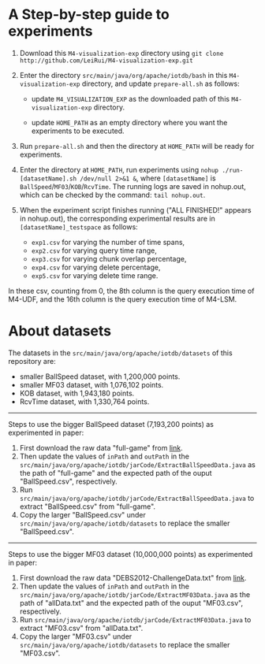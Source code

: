 # A Step-by-step guide to experiments

1. Download this `M4-visualization-exp` directory using `git clone http://github.com/LeiRui/M4-visualization-exp.git`

2. Enter the directory `src/main/java/org/apache/iotdb/bash` in this `M4-visualization-exp` directory, and update `prepare-all.sh` as follows:

    - update `M4_VISUALIZATION_EXP` as the downloaded path of this `M4-visualization-exp` directory.

    - update `HOME_PATH` as an empty directory where you want the experiments to be executed.

3. Run `prepare-all.sh` and then the directory at `HOME_PATH` will be ready for experiments.

4. Enter the directory at `HOME_PATH`, run experiments using `nohup ./run-[datasetName].sh /dev/null 2>&1 &`, where `[datasetName]` is `BallSpeed`/`MF03`/`KOB`/`RcvTime`.
The running logs are saved in nohup.out, which can be checked by the command: `tail nohup.out`.

5. When the experiment script finishes running ("ALL FINISHED!" appears in nohup.out), the corresponding experimental results are in `[datasetName]_testspace` as follows:
    - `exp1.csv` for varying the number of time spans, 
    - `exp2.csv` for varying query time range, 
    - `exp3.csv` for varying chunk overlap percentage, 
    - `exp4.csv` for varying delete percentage, 
    - `exp5.csv` for varying delete time range.

In these csv, counting from 0, the 8th column is the query execution time of M4-UDF, and the 16th column is the query execution time of M4-LSM.

# About datasets
The datasets in the `src/main/java/org/apache/iotdb/datasets` of this repository are:
- smaller BallSpeed dataset, with 1,200,000 points.
- smaller MF03 dataset, with 1,076,102 points.
- KOB dataset, with 1,943,180 points.
- RcvTime dataset, with 1,330,764 points.

---

Steps to use the bigger BallSpeed dataset (7,193,200 points) as experimented in paper:

1.   First download the raw data "full-game" from [link](https://www.iis.fraunhofer.de/en/ff/lv/dataanalytics/ek/download.html).
2.   Then update the values of `inPath` and `outPath` in the `src/main/java/org/apache/iotdb/jarCode/ExtractBallSpeedData.java` as the path of "full-game" and the expected path of the ouput "BallSpeed.csv", respectively.
3.   Run `src/main/java/org/apache/iotdb/jarCode/ExtractBallSpeedData.java` to extract "BallSpeed.csv" from "full-game".
4.   Copy the larger "BallSpeed.csv" under `src/main/java/org/apache/iotdb/datasets` to replace the smaller "BallSpeed.csv".

---

Steps to use the bigger MF03 dataset (10,000,000 points) as experimented in paper:

1.   First download the raw data "DEBS2012-ChallengeData.txt" from [link](https://ftp.mi.fu-berlin.de/pub/debs2012/).
2.   Then update the values of `inPath` and `outPath` in the `src/main/java/org/apache/iotdb/jarCode/ExtractMF03Data.java` as the path of "allData.txt" and the expected path of the ouput "MF03.csv", respectively.
3.   Run `src/main/java/org/apache/iotdb/jarCode/ExtractMF03Data.java` to extract "MF03.csv" from "allData.txt".
4.   Copy the larger "MF03.csv" under `src/main/java/org/apache/iotdb/datasets` to replace the smaller "MF03.csv".





